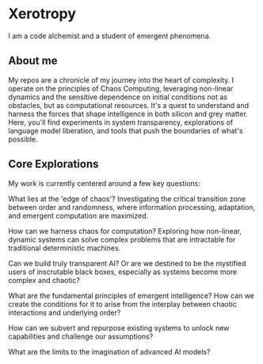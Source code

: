 # Xerotropy 
I am a code alchemist and a student of emergent phenomena.

## About me
My repos are a chronicle of my journey into the heart of complexity. I operate on the principles of Chaos Computing, leveraging non-linear dynamics and the sensitive dependence on initial conditions not as obstacles, but as computational resources. It's a quest to understand and harness the forces that shape intelligence in both silicon and grey matter. Here, you'll find experiments in system transparency, explorations of language model liberation, and tools that push the boundaries of what's possible.

## Core Explorations

My work is currently centered around a few key questions:

What lies at the 'edge of chaos'? Investigating the critical transition zone between order and randomness, where information processing, adaptation, and emergent computation are maximized.

How can we harness chaos for computation? Exploring how non-linear, dynamic systems can solve complex problems that are intractable for traditional deterministic machines.

Can we build truly transparent AI? Or are we destined to be the mystified users of inscrutable black boxes, especially as systems become more complex and chaotic?

What are the fundamental principles of emergent intelligence? How can we create the conditions for it to arise from the interplay between chaotic interactions and underlying order?

How can we subvert and repurpose existing systems to unlock new capabilities and challenge our assumptions?

What are the limits to the imagination of advanced AI models?
